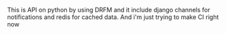 This is API on python by using DRFM and it include django channels for notifications and redis for cached data. 
And i'm just trying to make CI right now
